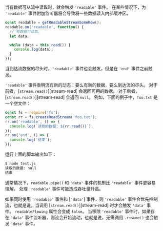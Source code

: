 <!-- YAML
added: v0.9.4
changes:
  - version: v10.0.0
    pr-url: https://github.com/nodejs/node/pull/17979
    description: The `'readable'` is always emitted in the next tick after
                 `.push()` is called.
  - version: v10.0.0
    pr-url: https://github.com/nodejs/node/pull/18994
    description: Using `'readable'` requires calling `.read()`.
-->

当有数据可从流中读取时，就会触发 `'readable'` 事件。 
在某些情况下，为 `'readable'` 事件附加监听器将会导致将一些数据读入内部缓冲区。

```javascript
const readable = getReadableStreamSomehow();
readable.on('readable', function() {
  // 有数据可读取。
  let data;

  while (data = this.read()) {
    console.log(data);
  }
});
```

当到达流数据的尽头时，`'readable'` 事件也会触发，但是在 `'end'` 事件之前触发。

`'readable'` 事件表明流有新的动态：要么有新的数据，要么到达流的尽头。
对于前者，[`stream.read()`][stream-read] 会返回可用的数据。
对于后者，[`stream.read()`][stream-read] 会返回 `null`。
例如，下面的例子中，`foo.txt` 是一个空文件：

```js
const fs = require('fs');
const rr = fs.createReadStream('foo.txt');
rr.on('readable', () => {
  console.log(`读取的数据: ${rr.read()}`);
});
rr.on('end', () => {
  console.log('结束');
});
```

运行上面的脚本输出如下：

```txt
$ node test.js
读取的数据: null
结束
```

通常情况下，`readable.pipe()` 和 `'data'` 事件的机制比 `'readable'` 事件更容易理解。
处理 `'readable'` 事件可能造成吞吐量升高。

如果同时使用 `'readable'` 事件和 [`'data'`] 事件，则 `'readable'` 事件会优先控制流，也就是说，当调用 [`stream.read()`][stream-read] 时才会触发 `'data'` 事件。
`readableFlowing` 属性会变成 `false`。
当移除 `'readable'` 事件时，如果存在 `'data'` 事件监听器，则流会开始流动，也就是说，无需调用 `.resume()` 也会触发 `'data'` 事件。

